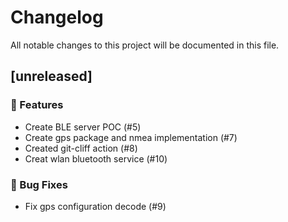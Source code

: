 # Changelog

All notable changes to this project will be documented in this file.

## [unreleased]

### 🚀 Features

- Create BLE server POC (#5)
- Create gps package and nmea implementation (#7)
- Created git-cliff action (#8)
- Creat wlan bluetooth service (#10)

### 🐛 Bug Fixes

- Fix gps configuration decode (#9)

<!-- generated by git-cliff -->
